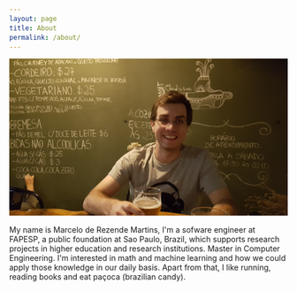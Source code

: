 ```yaml
---
layout: page
title: About
permalink: /about/
---
```


![Me](/assets/my-picture.jpg)


My name is Marcelo de Rezende Martins, I'm a sofware engineer at FAPESP, a public foundation at Sao Paulo, Brazil, which supports research projects in higher education and research institutions. Master in Computer Engineering. I'm interested in math and machine learning and how we could apply those knowledge in our daily basis. Apart from that, I like running, reading books and eat paçoca (brazilian candy).


